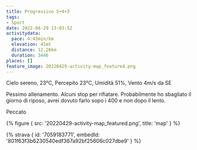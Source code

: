 ```yaml
---
title: Progressivo 5+4+3
tags:
- Sport
date: 2022-04-29 13:03:52
activitydata:
  pace: 4:43min/km
  elevation: 41mt
  distance: 12.20km
  duration: 3446
places: []
feature_image: 20220429-activity-map_featured.png
---
```


Cielo sereno, 23°C, Percepito 23°C, Umidità 51%, Vento 4m/s da SE

<!--more-->

Pessimo allenamento. Alcuni stop per rifiatare. Probabilmente ho sbagliato il giorno di riposo, avrei dovuto farlo sopo i 400 e non dopo il lento.

Peccato

{% figure { src: '20220429-activity-map_featured.png', title: 'map' } %}

{% strava { id: '7059183771', embedId: '801f63f3b6230540edf367a92bf25606c027dbe9' } %}
